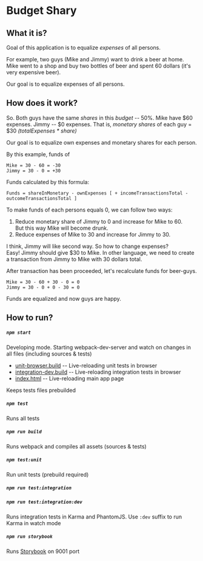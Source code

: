 # Budget Shary

## What it is?
Goal of this application is to equalize _expenses_ of all persons.

For example, two guys (Mike and Jimmy) want to drink a beer at home. Mike
went to a shop and buy two bottles of beer and spent 60 dollars (it's very expensive beer).

Our goal is to equalize expenses of all persons.

## How does it work?

So.
Both guys have the same _shares_ in this _budget_ -- 50%.
Mike have $60 expenses. Jimmy -- $0 expenses.
That is, _monetary shares_ of each guy = $30 _(totalExpenses * share)_

Our goal is to equalize own expenses and monetary shares for each person.

By this example, funds of
```
Mike = 30 - 60 = -30
Jimmy = 30 - 0 = +30
```

Funds calculated by this formula:
```
Funds = shareInMonetary - ownExpenses [ + incomeTransactionsTotal - outcomeTransactionsTotal ]
```

To make funds of each persons equals 0, we can follow two ways:
  1. Reduce monetary share of Jimmy to 0 and increase for Mike to 60.<br/>
     But this way Mike will become drunk.
  2. Reduce expenses of Mike to 30 and increase for Jimmy to 30.

I think, Jimmy will like second way. So how to change expenses?<br/>
Easy! Jimmy should give $30 to Mike. In other language, we
need to create a transaction from Jimmy to Mike with 30 dollars total.

After transaction has been proceeded, let's recalculate funds for beer-guys.
```
Mike = 30 - 60 + 30 - 0 = 0
Jimmy = 30 - 0 + 0 - 30 = 0
```

Funds are equalized and now guys are happy.


## How to run?

##### **`npm start`**
Developing mode. Starting webpack-dev-server and watch on changes in all files (including sources & tests)
* [unit-browser.build](http://localhost:8080/webpack-dev-server/unit-browser.build) 
-- Live-reloading unit tests in browser
* [integration-dev.build](http://localhost:8080/webpack-dev-server/integration-dev.build) 
-- Live-reloading integration tests in browser
* [index.html](http://localhost:8080/webpack-dev-server/dist/index.html) 
-- Live-reloading main app page

Keeps tests files prebuilded

##### **`npm test`**
Runs all tests

##### **`npm run build`**
Runs webpack and compiles all assets (sources & tests)

##### **`npm test:unit`**
Run unit tests (prebuild required)

##### **`npm run test:integration`**
##### **`npm run test:integration:dev`**
Runs integration tests in Karma and PhantomJS. Use `:dev` suffix to run Karma in watch mode

##### **`npm run storybook`**
Runs [Storybook](https://github.com/kadirahq/react-storybook) on 9001 port